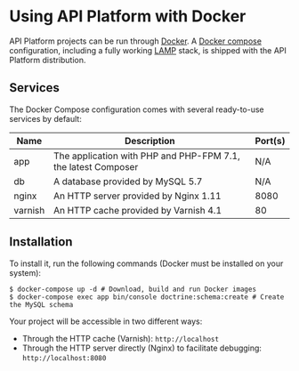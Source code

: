 # Using API Platform with Docker

API Platform projects can be run through [Docker](https://www.docker.com/).
A [Docker compose](https://docs.docker.com/compose/) configuration, including a fully working [LAMP](https://en.wikipedia.org/wiki/LAMP_(software_bundle))
stack, is shipped with the API Platform distribution.

## Services

The Docker Compose configuration comes with several ready-to-use services by default:

| Name    | Description                                                   | Port(s)
| ------- | ------------------------------------------------------------- | -------
| app     | The application with PHP and PHP-FPM 7.1, the latest Composer | N/A
| db      | A database provided by MySQL 5.7                              | N/A
| nginx   | An HTTP server provided by Nginx 1.11                         | 8080
| varnish | An HTTP cache provided by Varnish 4.1                         | 80

## Installation

To install it, run the following commands (Docker must be installed on your system):

    $ docker-compose up -d # Download, build and run Docker images
    $ docker-compose exec app bin/console doctrine:schema:create # Create the MySQL schema

Your project will be accessible in two different ways:

* Through the HTTP cache (Varnish): `http://localhost`
* Through the HTTP server directly (Nginx) to facilitate debugging: `http://localhost:8080`
